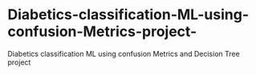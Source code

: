 # Diabetics-classification-ML-using-confusion-Metrics-project-
 Diabetics classification ML using confusion Metrics and Decision Tree project 
